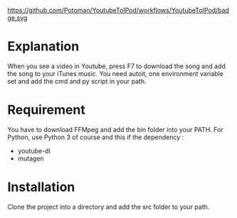 https://github.com/Potoman/YoutubeToIPod/workflows/YoutubeToIPod/badge.svg

# Explanation  

 When you see a video in Youtube, press F7 to download the song and add the song to your iTunes music. You need autoit, one environment variable set and add the cmd and py script in your path.

# Requirement

You have to download FFMpeg and add the bin folder into your PATH.
For Python, use Python 3 of course and this if the dependency :
- youtube-dl
- mutagen

# Installation

Clone the project into a directory and add the src folder to your path.
